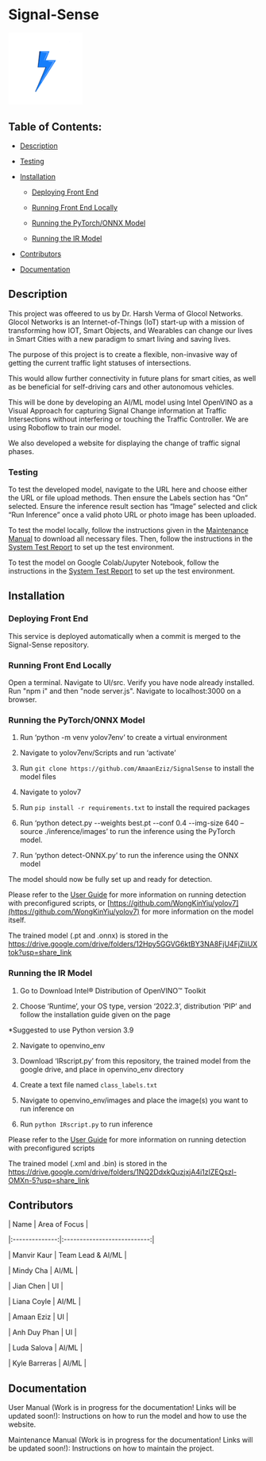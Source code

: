 <h1>Signal-Sense</h1> 

<img src="static_startup_logo.png" alt="Team Static Startup Logo" width="150"/> 

  

<h2>Table of Contents:</h2> 

  

- [Description](#description) 

- [Testing](#testing) 

- [Installation](#installation) 

    - [Deploying Front End](#deploying-front-end) 

    - [Running Front End Locally](#running-front-end-locally)  

    - [Running the PyTorch/ONNX Model](#running-the-pyTorch/ONNX-Model) 

    -  [Running the IR Model](#running-the-ir-model) 

- [Contributors](#contributors) 

- [Documentation](#documentation) 

  

## Description 

This project was offeered to us by Dr. Harsh Verma of Glocol Networks. Glocol Networks is an Internet-of-Things (IoT) start-up with a mission of transforming how IOT, Smart Objects, and Wearables can change our lives in Smart Cities with a new paradigm to smart living and saving lives.  

The purpose of this project is to create a flexible, non-invasive way of getting the current traffic light statuses of intersections. 

This would allow further connectivity in future plans for smart cities, as well as be beneficial for self-driving cars and other autonomous vehicles. 

This will be done by developing an AI/ML model using Intel OpenVINO as a Visual Approach for capturing Signal Change information at Traffic Intersections without interfering or touching the Traffic Controller. We are using Roboflow to train our model. 

We also developed a website for displaying the change of traffic signal phases.  

 

### Testing 

To test the developed model, navigate to the URL here and choose either the URL or file upload methods. Then ensure the Labels section has “On” selected. Ensure the inference result section has “Image” selected and click “Run Inference” once a valid photo URL or photo image has been uploaded. 

 

To test the model locally, follow the instructions given in the <a href=””> Maintenance Manual</a> to download all necessary files. Then, follow the instructions in the <a href=””>System Test Report</a> to set up the test environment.  

 

To test the model on Google Colab/Jupyter Notebook, follow the instructions in the <a href=””>System Test Report</a> to set up the test environment. 

 

## Installation 

   

### Deploying Front End 

  

This service is deployed automatically when a commit is merged to the Signal-Sense repository. 

  

### Running Front End Locally 

Open a terminal. Navigate to UI/src. Verify you have node already installed. Run "npm i" and then "node server.js". Navigate to localhost:3000 on a browser. 

 

### Running the PyTorch/ONNX Model 

1. Run ‘python -m venv yolov7env’ to create a virtual environment 

2. Navigate to yolov7env/Scripts and run ‘activate’ 

3. Run `git clone https://github.com/AmaanEziz/SignalSense` to install the model files 

4. Navigate to yolov7 

5. Run `pip install -r requirements.txt` to install the required packages 

6. Run ‘python detect.py --weights best.pt --conf 0.4 --img-size 640 –source ./inference/images’ to run the inference using the PyTorch model.  

7. Run ‘python detect-ONNX.py’ to run the inference using the ONNX model 

  

<!--- # TODO Fix link to user guide when it is complete and in the repo. --> 

The model should now be fully set up and ready for detection. 

Please refer to the [User Guide](user_guide.pdf) for more information on running detection with preconfigured scripts, or [https://github.com/WongKinYiu/yolov7](https://github.com/WongKinYiu/yolov7) for more information on the model itself. 

The trained model (.pt and .onnx) is stored in the https://drive.google.com/drive/folders/12Hpy5GGVG6ktBY3NA8FjU4FjZliUXtok?usp=share_link  

 

### Running the IR Model 

1. Go to Download Intel® Distribution of OpenVINO™ Toolkit 

2. Choose ‘Runtime’, your OS type, version ‘2022.3’, distribution ‘PIP’ and follow the installation guide given on the page 

*Suggested to use Python version 3.9 

2. Navigate to openvino_env 

3. Download ‘IRscript.py’ from this repository, the trained model from the google drive, and place in openvino_env directory 

4. Create a text file named `class_labels.txt` 

5. Navigate to openvino_env/images and place the image(s) you want to run inference on 

5. Run `python IRscript.py` to run inference 

 

Please refer to the [User Guide](user_guide.pdf) for more information on running detection with preconfigured scripts 

The trained model (.xml and .bin) is stored in the https://drive.google.com/drive/folders/1NQ2DdxkQuzjxjA4i1zIZEQszl-OMXn-5?usp=share_link 

 

## Contributors 

  

|      Name      |        Area of Focus        | 

|:--------------:|:---------------------------:| 

|  Manvir Kaur   |     Team Lead & AI/ML       | 

|  Mindy Cha     |           AI/ML             | 

|  Jian Chen     |            UI               | 

|  Liana Coyle   |           AI/ML             | 

|  Amaan Eziz    |            UI               | 

|  Anh Duy Phan  |            UI               | 

|  Luda Salova   |           AI/ML             | 

| Kyle Barreras  |           AI/ML             |  

  

  

## Documentation 

  

<!---# TODO Add additional documentation if needed --> 

 

User Manual (Work is in progress for the documentation! Links will be updated soon!): Instructions on how to run the model and how to use the website. 

 

Maintenance Manual (Work is in progress for the documentation! Links will be updated soon!): Instructions on how to maintain the project. 

 

 

 
